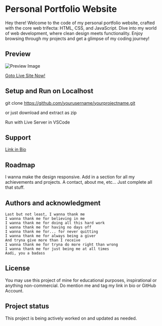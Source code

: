 # Personal Portfolio Website

Hey there! Welcome to the code of my personal portfolio website, crafted with the core web trifecta: HTML, CSS, and JavaScript. Dive into my world of web development, where clean design meets functionality. Enjoy browsing through my projects and get a glimpse of my coding journey!

## Preview

![Preview Image](images/preview.gif)

[Goto Live Site Now!](https://aadirajuthup.github.io/portfolio/)

## Setup and Run on Localhost

git clone https://github.com/yourusername/yourprojectname.git

or just download and extract as zip

Run with Live Server in VSCode

## Support

[Link in Bio](https://direct.me/aadirajuthup)

## Roadmap

I wanna make the design responsive. Add in a section for all my achievements and projects. A contact, about me, etc... Just complete all that stuff.

## Authors and acknowledgment
```
Last but not least, I wanna thank me
I wanna thank me for believing in me
I wanna thank me for doing all this hard work
I wanna thank me for having no days off
I wanna thank me for... for never quitting
I wanna thank me for always being a giver
And tryna give more than I receive
I wanna thank me for tryna do more right than wrong
I wanna thank me for just being me at all times
Aadi, you a badass
```
## License

You may use this project of mine for educational purposes, inspirational or anything non-commercial. Do mention me and tag my link in bio or GitHub Account.

## Project status

This project is being actively worked on and updated as needed.